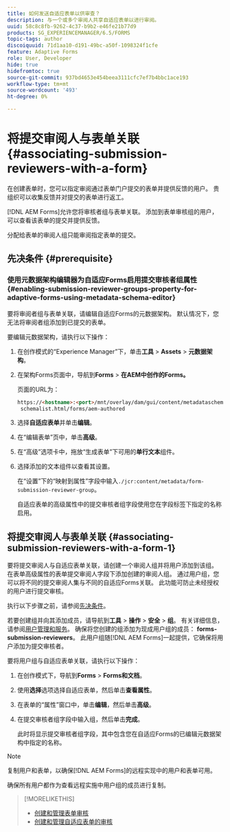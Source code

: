 ```yaml
---
title: 如何发送自适应表单以供审查？
description: 与一个或多个审阅人共享自适应表单以进行审阅。
uuid: 58c8c8fb-9262-4c37-b9b2-e46fe21b77d9
products: SG_EXPERIENCEMANAGER/6.5/FORMS
topic-tags: author
discoiquuid: 71d1aa10-d191-49bc-a50f-1098324f1cfe
feature: Adaptive Forms
role: User, Developer
hide: true
hidefromtoc: true
source-git-commit: 937bd4653e454beea3111cfc7ef7b4bbc1ace193
workflow-type: tm+mt
source-wordcount: '493'
ht-degree: 0%

---
```



# 将提交审阅人与表单关联 {#associating-submission-reviewers-with-a-form}

在创建表单时，您可以指定审阅通过表单门户提交的表单并提供反馈的用户。 贵组织可以收集反馈并对提交的表单进行返工。

[!DNL AEM Forms]允许您将审核者组与表单关联。 添加到表单审核组的用户，可以查看该表单的提交并提供反馈。

分配给表单的审阅人组只能审阅指定表单的提交。

## 先决条件 {#prerequisite}

### 使用元数据架构编辑器为自适应Forms启用提交审核者组属性 {#enabling-submission-reviewer-groups-property-for-adaptive-forms-using-metadata-schema-editor}

要将审阅者组与表单关联，请编辑自适应Forms的元数据架构。 默认情况下，您无法将审阅者组添加到已提交的表单。

要编辑元数据架构，请执行以下操作：

1. 在创作模式的“Experience Manager”下，单击&#x200B;**工具** > **Assets** > **元数据架构**。
1. 在架构Forms页面中，导航到&#x200B;**Forms** > **在AEM中创作的Forms。**

   页面的URL为：

   ```html
   https://<hostname>:<port>/mnt/overlay/dam/gui/content/metadataschemaeditor/
    schemalist.html/forms/aem-authored
   ```

1. 选择&#x200B;**自适应表单**&#x200B;并单击&#x200B;**编辑**。
1. 在“编辑表单”页中，单击&#x200B;**高级**。
1. 在“高级”选项卡中，拖放“生成表单”下可用的&#x200B;**单行文本**&#x200B;组件。
1. 选择添加的文本组件以查看其设置。

   在“设置”下的“映射到属性”字段中输入`./jcr:content/metadata/form-submission-reviewer-group`。

   自适应表单的高级属性中的提交审核者组字段使用您在字段标签下指定的名称启用。

## 将提交审阅人与表单关联 {#associating-submission-reviewers-with-a-form-1}

要将提交审阅人与自适应表单关联，请创建一个审阅人组并将用户添加到该组。 在表单高级属性的表单提交审阅人字段下添加创建的审阅人组。
通过用户组，您可以将不同的提交审阅人集与不同的自适应Forms关联。 此功能可防止未经授权的用户进行提交审核。

执行以下步骤之前，请参阅[先决条件](adding-reviewers-form.md#prerequisite)。

若要创建组并向其添加成员，请导航到&#x200B;**工具** > **操作** > **安全** > **组**。
有关详细信息，请参阅[用户管理和服务](https://experienceleague.adobe.com/docs/experience-manager-65/administering/security/security.html)。
确保将您创建的组添加为现成用户组的成员： **forms-submission-reviewers**。 此用户组随[!DNL AEM Forms]一起提供，它确保将用户添加为提交审核者。

要将用户组与自适应表单关联，请执行以下操作：

1. 在创作模式下，导航到&#x200B;**Forms** > **Forms和文档**。
1. 使用**选择**选项选择自适应表单，然后单击&#x200B;**查看属性**。
1. 在表单的“属性”窗口中，单击&#x200B;**编辑**，然后单击&#x200B;**高级**。
1. 在提交审核者组字段中输入组，然后单击&#x200B;**完成**。

   此时将显示提交审核者组字段，其中包含您在自适应Forms的已编辑元数据架构中指定的名称。

>[!NOTE]
>
>复制用户和表单，以确保[!DNL AEM Forms]的远程实现中的用户和表单可用。
>
>确保所有用户都作为查看远程实施中用户组的成员进行复制。

>[!MORELIKETHIS]
>
>* [创建和管理表单审核](/help/forms/create-reviews-forms.md)
>* [创建和管理自适应表单的审核](/help/forms/review-adaptiveforms-in-sites-page.md)